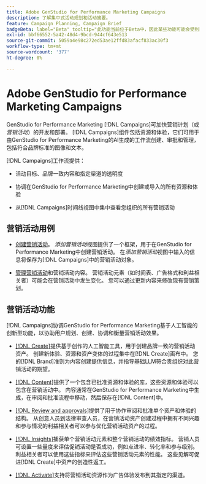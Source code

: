 ```yaml
---
title: Adobe GenStudio for Performance Marketing Campaigns
description: 了解集中式活动规划和活动摘要。
feature: Campaign Planning, Campaign Brief
badgeBeta: label="Beta" tooltip="此功能当前位于Beta中，因此某些功能可能会受到限制或发生更改。"
exl-id: bbf66552-5a42-48d4-9bcd-944cf643e513
source-git-commit: 5059a4e98c272ed53ae12ffd83afacf833ac30f3
workflow-type: tm+mt
source-wordcount: '377'
ht-degree: 0%

---
```


# Adobe GenStudio for Performance Marketing Campaigns

GenStudio for Performance Marketing [!DNL Campaigns]可加快营销计划（或&#x200B;_营销活动_）的开发和部署。 [!DNL Campaigns]组件包括资源和体验，它们可用于由GenStudio for Performance Marketing的AI生成的工作流创建、审批和管理，包括符合品牌标准的图像和文本。

[!DNL Campaigns]工作流提供：

* 活动目标、品牌一致内容和指定渠道的透明度

* 协调在GenStudio for Performance Marketing中创建或导入的所有资源和体验

* 从[!DNL Campaigns]时间线视图中集中查看您组织的所有营销活动

## 营销活动用例

* [创建营销活动](create-campaign.md)。 _添加营销活动_&#x200B;视图提供了一个框架，用于在GenStudio for Performance Marketing中创建营销活动。 在&#x200B;_添加营销活动_&#x200B;视图中输入的信息将保存为[!DNL Campaigns]中的营销活动对象。

* [管理营销活动](manage-campaign.md)和营销活动内容。 营销活动元素（如时间表、广告格式和利益相关者）可能会在营销活动中发生变化。 您可以通过更新内容来修改现有营销策划。

## 营销活动功能

[!DNL Campaigns]协调GenStudio for Performance Marketing基于人工智能的创新型功能，以协助用户规划、创建、协调和衡量营销活动效果。

* [[!DNL Create]](/help/user-guide/create/overview.md)提供基于创作的人工智能工具，用于创建品牌一致的营销活动资产。 创建新体验、资源和资产变体的过程集中在[!DNL Create]画布中。 您的[!DNL Brand]准则为内容创建提供信息，并指导基础LLM符合贵组织对此营销活动的期望。

* [[!DNL Content]](/help/user-guide/content/overview.md)提供了一个包含已批准资源和体验的库，这些资源和体验可以包含在营销活动中。 内容通常在GenStudio for Performance Marketing中生成，在审阅和批准流程中移动，然后保存在[!DNL Content]中。

* [[!DNL Review and approvals]](/help/user-guide/approvals/overview.md)提供了用于协作审阅和批准单个资产和体验的结构。 从创意人员到法律审查人员，在营销活动资产创建过程中拥有不同兴趣和参与情况的利益相关者可以参与优化营销活动资产的过程。

* [[!DNL Insights]](/help/user-guide/insights/overview.md)捕获单个营销活动元素和整个营销活动的绩效指标。 营销人员可设置一些量度来评估促销活动是否成功，例如点进率、转化率和参与级别。 利益相关者可以使用这些指标来评估这些营销活动元素的性能。 这些见解可促进[!DNL Create]中资产的创造性返工。

* [[!DNL Activate]](/help/user-guide/activation/overview.md)支持将营销活动资源作为广告体验发布到其指定的渠道。
